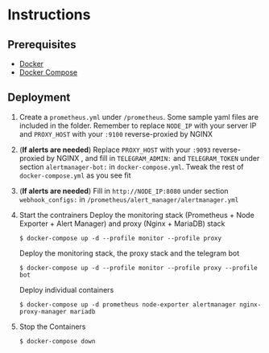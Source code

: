 # Instructions

## Prerequisites

- [Docker](https://docs.docker.com/engine/install/ubuntu/)
- [Docker Compose](https://docs.docker.com/compose/install/)

## Deployment

1. Create a `prometheus.yml` under `/prometheus`. Some sample yaml files are included in the folder. Remember to replace `NODE_IP` with your server IP and `PROXY_HOST` with your `:9100` reverse-proxied by NGINX   

2. (**If alerts are needed**) Replace `PROXY_HOST` with your `:9093` reverse-proxied by NGINX , and fill in `TELEGRAM_ADMIN:` and `TELEGRAM_TOKEN` under section `alertmanager-bot:` in `docker-compose.yml`. Tweak the rest of `docker-compose.yml` as you see fit

3. (**If alerts are needed**) Fill in `http://NODE_IP:8080` under section `webhook_configs:` in `/prometheus/alert_manager/alertmanager.yml` 

4. Start the contrainers
    Deploy the monitoring stack (Prometheus + Node Exporter + Alert Manager) and proxy (Nginx + MariaDB) stack
    ```
    $ docker-compose up -d --profile monitor --profile proxy 
    ```
    Deploy the monitoring stack, the proxy stack and the telegram bot 
    ```
    $ docker-compose up -d --profile monitor --profile proxy --profile bot
    ```
    Deploy individual containers 
    ```
    $ docker-compose up -d prometheus node-exporter alertmanager nginx-proxy-manager mariadb
    ```

5. Stop the Containers
    ```
    $ docker-compose down
    ```